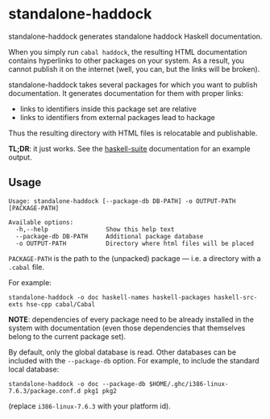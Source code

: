 standalone-haddock
==================

standalone-haddock generates standalone haddock Haskell documentation.

When you simply run `cabal haddock`, the resulting HTML documentation contains
hyperlinks to other packages on your system. As a result, you cannot publish it
on the internet (well, you can, but the links will be broken).

standalone-haddock takes several packages for which you want to publish
documentation. It generates documentation for them with proper links:

* links to identifiers inside this package set are relative
* links to identifiers from external packages lead to hackage

Thus the resulting directory with HTML files is relocatable and publishable.

**TL;DR**: it just works. See the [haskell-suite][] documentation for an example
output.

[haskell-suite]: http://haskell-suite.github.io/docs

Usage
-----

    Usage: standalone-haddock [--package-db DB-PATH] -o OUTPUT-PATH [PACKAGE-PATH]

    Available options:
      -h,--help                Show this help text
      --package-db DB-PATH     Additional package database
      -o OUTPUT-PATH           Directory where html files will be placed

`PACKAGE-PATH` is the path to the (unpacked) package — i.e. a directory with a
`.cabal` file.

For example:

    standalone-haddock -o doc haskell-names haskell-packages haskell-src-exts hse-cpp cabal/Cabal

**NOTE**: dependencies of every package need to be already installed in the
system with documentation (even those dependencies that themselves belong to the
current package set).

By default, only the global database is read. Other databases can be included
with the `--package-db` option. For example, to include the standard local
database:

    standalone-haddock -o doc --package-db $HOME/.ghc/i386-linux-7.6.3/package.conf.d pkg1 pkg2

(replace `i386-linux-7.6.3` with your platform id).
